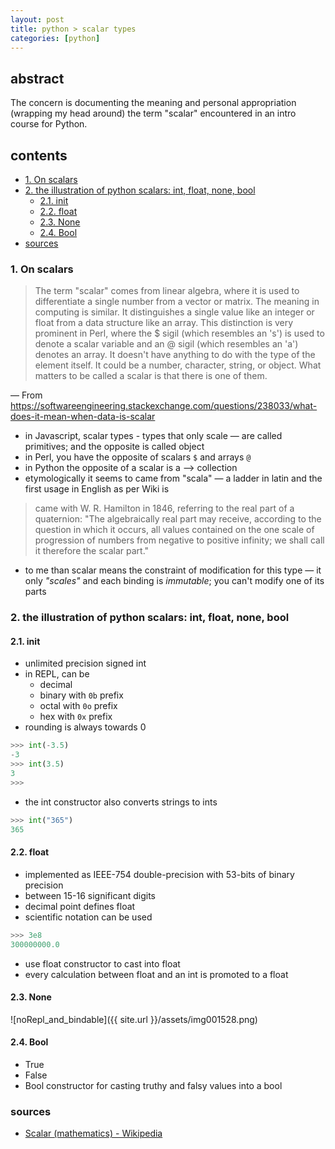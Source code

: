 ```yaml
---
layout: post
title: python > scalar types
categories: [python]
---
```

## abstract
The concern is documenting the meaning and personal appropriation (wrapping my head around) the term "scalar" encountered in an intro course for Python.

## contents
<!-- TOC -->

- [1. On scalars](#1-on-scalars)
- [2. the illustration of python scalars: int, float, none, bool](#2-the-illustration-of-python-scalars-int-float-none-bool)
    - [2.1. init](#21-init)
    - [2.2. float](#22-float)
    - [2.3. None](#23-none)
    - [2.4. Bool](#24-bool)
- [sources](#sources)

<!-- /TOC -->
### 1. On scalars

> The term "scalar" comes from linear algebra, where it is used to differentiate a single number from a vector or matrix. 
>The meaning in computing is similar. 
> It distinguishes a single value like an integer or float from a data structure like an array. 
> This distinction is very prominent in Perl, where the $ sigil (which resembles an 's') is used to denote a scalar variable and an @ sigil (which resembles an 'a') denotes an array. 
> It doesn't have anything to do with the type of the element itself. 
> It could be a number, character, string, or object. What matters to be called a scalar is that there is one of them.

— From <https://softwareengineering.stackexchange.com/questions/238033/what-does-it-mean-when-data-is-scalar> 

* in Javascript, scalar types - types that only scale — are called primitives; and the opposite is called object
* in Perl, you have the opposite of scalars `$` and arrays `@`
* in Python the opposite of a scalar is a —> collection
* etymologically it seems to came from "scala" — a ladder in latin and the first usage in English as per Wiki is

> came with W. R. Hamilton in 1846, referring to the real part of a quaternion:
> "The algebraically real part may receive, according to the question in which it occurs, all values contained on the one scale of progression of numbers from negative to positive infinity; we shall call it therefore the scalar part."

* to me than scalar means the constraint of modification for this type — it only _"scales"_ and each binding is _immutable_; you can't modify one of its parts

### 2. the illustration of python scalars: int, float, none, bool
#### 2.1. init
* unlimited precision signed int
* in REPL, can be 
    * decimal
    * binary with `0b` prefix
    * octal with `0o` prefix
    * hex with `0x` prefix
* rounding is always towards 0

```python
>>> int(-3.5)
-3
>>> int(3.5)
3
>>>   
```

* the int constructor also converts strings to ints

```python
>>> int("365")
365
``` 

#### 2.2. float
* implemented as IEEE-754 double-precision with 53-bits of binary precision
* between 15-16 significant digits 
* decimal point defines float
* scientific notation can be used

```python
>>> 3e8
300000000.0
```

* use float constructor to cast into float
* every calculation between float and an int is promoted to a float

#### 2.3. None

![noRepl_and_bindable]({{ site.url }}/assets/img001528.png)

#### 2.4. Bool
* True
* False
* Bool constructor for casting truthy and falsy values into a bool

### sources
* [Scalar (mathematics) - Wikipedia](https://en.wikipedia.org/wiki/Scalar_(mathematics))
